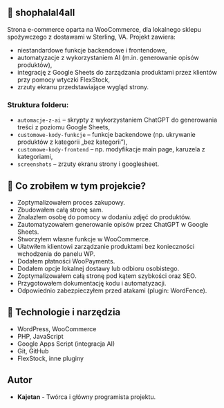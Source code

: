 ## 📁 shophalal4all

Strona e-commerce oparta na WooCommerce, dla lokalnego sklepu spożywczego z dostawami w Sterling, VA. Projekt zawiera:

- niestandardowe funkcje backendowe i frontendowe,
- automatyzacje z wykorzystaniem AI (m.in. generowanie opisów produktów),
- integrację z Google Sheets do zarządzania produktami przez klientów przy pomocy wtyczki FlexStock,
- zrzuty ekranu przedstawiające wygląd strony.
  

### Struktura folderu:

- `automacje-z-ai` – skrypty z wykorzystaniem ChatGPT do generowania treści z poziomu Google Sheets,
- `customowe-kody-funkcje` – funkcje backendowe (np. ukrywanie produktów z kategorii „bez kategorii”),
- `customowe-kody-frontend` – np. modyfikacje main page, karuzela z kategoriami,
- `screenshots` – zrzuty ekranu strony i googlesheet.


## 🧠 Co zrobiłem w tym projekcie?

- Zoptymalizowałem proces zakupowy.
- Zbudowałem całą stronę sam.
- Znalazłem osobę do pomocy w dodaniu zdjęć do produktów.
- Zautomatyzowałem generowanie opisów przez ChatGPT w Google Sheets.
- Stworzyłem własne funkcje w WooCommerce.
- Ułatwiłem klientowi zarządzanie produktami bez konieczności wchodzenia do panelu WP.
- Dodałem płatności WooPayments.
- Dodałem opcje lokalnej dostawy lub odbioru osobistego.
- Zoptymalizowałem całą stronę pod kątem szybkości oraz SEO.
- Przygotowałem dokumentację kodu i automatyzacji.
- Odpowiednio zabezpieczyłem przed atakami (plugin: WordFence).


## 🔧 Technologie i narzędzia

- WordPress, WooCommerce
- PHP, JavaScript
- Google Apps Script (integracja AI)
- Git, GitHub
- FlexStock, inne pluginy

## Autor

- **Kajetan** - Twórca i główny programista projektu.
